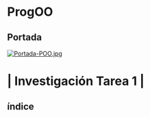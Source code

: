 # ProgOO
## Portada
[![Portada-POO.jpg](https://i.postimg.cc/DfsV5Yz6/Portada-POO.jpg)](https://postimg.cc/rz8YwjxR)
# | Investigación Tarea 1 |
## índice
